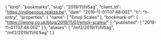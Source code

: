 {
  "kind": "bookmarks",
  "slug": "2019/11/hl5ag",
  "client_id": "https://indigenous.realize.be",
  "date": "2019-11-01T07:48:00Z",
  "h": "h-entry",
  "properties": {
    "name": [
      "Emoji Scales"
    ],
    "bookmark-of": [
      "https://jwong.co.uk/blog/2019/11/01/emoji-scales/"
    ],
    "published": [
      "2019-11-01T07:48:00Z"
    ]
  },
  "aliases": [
    "/mf2/2019/11/hl5ag",
    "/mf2/2019/11/hL5ag"
  ]
}

